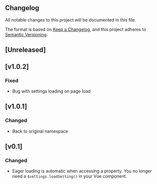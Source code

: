 ## Changelog

All notable changes to this project will be documented in this file.

The format is based on [Keep a Changelog](https://keepachangelog.com/en/1.0.0/),
and this project adheres to [Semantic Versioning](https://semver.org/spec/v2.0.0.html).

## [Unreleased]

## [v1.0.2]

### Fixed
- Bug with settings loading on page load

## [v1.0.1]

### Changed
- Back to original namespace

## [v0.1]

### Changed
- Eager loading is automatic when accessing a property. You no longer need a `$settings.loadSetting()` in your Vue component.
